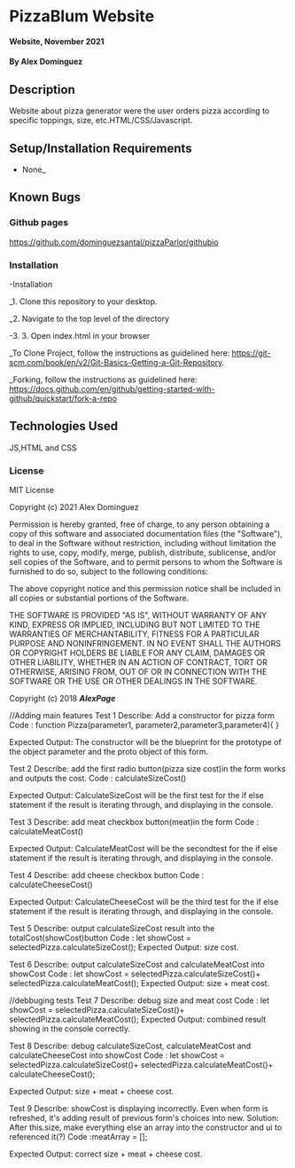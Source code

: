 # PizzaBlum Website

#### Website, November 2021

#### By Alex Dominguez

## Description

Website about pizza generator were the user orders pizza according to specific toppings, size, etc.HTML/CSS/Javascript.

## Setup/Installation Requirements

* None_
## Known Bugs

### Github pages

https://github.com/dominguezsantal/pizzaParlor/githubio

### Installation
-Installation

_1. Clone this repository to your desktop.

_2. Navigate to the top level of the directory

-3. 3. Open index.html in your browser

_To Clone Project, follow the instructions as guidelined here: https://git-scm.com/book/en/v2/Git-Basics-Getting-a-Git-Repository.

_Forking, follow the instructions as guidelined here: https://docs.github.com/en/github/getting-started-with-github/quickstart/fork-a-repo







## Technologies Used

JS,HTML and CSS

### License
MIT License

Copyright (c) 2021 Alex Dominguez

Permission is hereby granted, free of charge, to any person obtaining a copy
of this software and associated documentation files (the "Software"), to deal
in the Software without restriction, including without limitation the rights
to use, copy, modify, merge, publish, distribute, sublicense, and/or sell
copies of the Software, and to permit persons to whom the Software is
furnished to do so, subject to the following conditions:

The above copyright notice and this permission notice shall be included in all
copies or substantial portions of the Software.

THE SOFTWARE IS PROVIDED "AS IS", WITHOUT WARRANTY OF ANY KIND, EXPRESS OR
IMPLIED, INCLUDING BUT NOT LIMITED TO THE WARRANTIES OF MERCHANTABILITY,
FITNESS FOR A PARTICULAR PURPOSE AND NONINFRINGEMENT. IN NO EVENT SHALL THE
AUTHORS OR COPYRIGHT HOLDERS BE LIABLE FOR ANY CLAIM, DAMAGES OR OTHER
LIABILITY, WHETHER IN AN ACTION OF CONTRACT, TORT OR OTHERWISE, ARISING FROM,
OUT OF OR IN CONNECTION WITH THE SOFTWARE OR THE USE OR OTHER DEALINGS IN THE
SOFTWARE.


Copyright (c) 2018 **_AlexPage_**






//Adding main features
Test 1
Describe: Add a constructor for pizza form
Code : function Pizza(parameter1, parameter2,parameter3,parameter4){ } 

Expected Output: The constructor will be the blueprint for the prototype of the object parameter and the proto object of this form.

Test 2
Describe: add the first radio button(pizza size cost)in the form works and outputs the cost.
Code : calculateSizeCost()

Expected Output: CalculateSizeCost  will be the first test for the if else statement if the result is iterating through, and displaying in the console.

Test 3
Describe: add meat checkbox button(meat)in the form 
Code : calculateMeatCost()

Expected Output: CalculateMeatCost will be the secondtest for the if else statement if the result is iterating through, and displaying in the console.

Test 4
Describe: add cheese checkbox button
Code : calculateCheeseCost()

Expected Output: CalculateCheeseCost will be the third test for the if else statement if the result is iterating through, and displaying in the console.

Test 5
Describe: output calculateSizeCost result into the totalCost(showCost)button
Code : let showCost = selectedPizza.calculateSizeCost();
Expected Output: size cost.

Test 6
Describe: output calculateSizeCost and calculateMeatCost into showCost
Code : let showCost = selectedPizza.calculateSizeCost()+ selectedPizza.calculateMeatCost();
Expected Output: size + meat cost.

//debbuging tests
Test 7
Describe: debug size and meat cost
Code : let showCost = selectedPizza.calculateSizeCost()+ selectedPizza.calculateMeatCost();
Expected Output: combined result showing in the console correctly.

Test 8
Describe: debug calculateSizeCost, calculateMeatCost and calculateCheeseCost into showCost
Code : let showCost = selectedPizza.calculateSizeCost()+ selectedPizza.calculateMeatCost()+ calculateCheeseCost();

Expected Output: size + meat + cheese cost.

Test 9
Describe: showCost is displaying incorrectly. Even when form is refreshed, it's adding result of previous form's choices into new. 
Solution: After this.size, make everything else an array into the constructor and ui to referenced it(?)
Code :meatArray = [];

Expected Output: correct size + meat + cheese cost.



